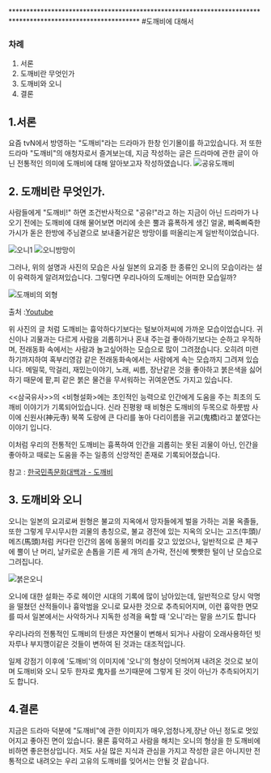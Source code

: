 ﻿﻿************************************************************************************************************
#도깨비에 대해서


### 차례

 1. 서론
 2. 도깨비란 무엇인가
 3. 도깨비와 오니
 4. 결론



## 1.서론

 요즘 tvN에서 방영하는 "도깨비"라는 드라마가 한창 인기몰이를 하고있습니다.
 저 또한 드라마 "도깨비"의 애청자로서 즐겨보는데, 지금 작성하는 글은 드라마에 관한 글이 아닌 전통적인 의미에 도깨비에 대해 알아보고자 작성하였습니다.
![공유도깨비](https://github.com/fastcampus-school/computer_basic_assignment_171q/blob/master/170109/ParkYuseok/image/%EA%B3%B5%EC%9C%A0%EB%8F%84%EA%B9%A8%EB%B9%84.jpg?raw=true)



## 2. 도깨비란 무엇인가.

 사람들에게 "도깨비!" 하면 조건반사적으로 "공유!"라고 하는 지금이 아닌 드라마가 나오기 전에는 도깨비에 대해 물어보면 머리에 솟은 뿔과 흉폭하게 생긴 얼굴, 삐죽삐죽한 가시가 돋은 한방에 주님곁으로 보내줄거같은 방망이를 떠올리는게 일반적이었습니다.

![오니1](https://github.com/fastcampus-school/computer_basic_assignment_171q/blob/master/170109/ParkYuseok/image/%EC%98%A4%EB%8B%881.jpg?raw=true)  ![오니방망이](https://github.com/fastcampus-school/computer_basic_assignment_171q/blob/master/170109/ParkYuseok/image/%EC%98%A4%EB%8B%88%EB%B0%A9%EB%A7%9D%EC%9D%B4.jpg?raw=true)

그러나, 위의 설명과 사진의 모습은 사실 일본의 요괴중 한 종류인 오니의 모습이라는 설이 유력하게 알려져있습니다.
그렇다면 우리나아의 도깨비는 어떠한 모습일까?

![도깨비의 외형](https://github.com/fastcampus-school/computer_basic_assignment_171q/blob/master/170109/ParkYuseok/image/%EB%8F%84%EA%B9%A8%EB%B9%84%EC%9D%98%20%EC%99%B8%ED%98%95.jpg?raw=true)

출처 :[Youtube](https://www.youtube.com/watch?v=wFzpWpL5ods)
 
 위 사진의 글 처럼 도깨비는 흉악하다기보다는 털보아저씨에 가까운 모습이었습니다.
 귀신이나 괴물과는 다르게 사람을 괴롭히거나 혼내 주는걸 좋아하기보다는 순하고 우직하며, 전래동화 속에서는 사람과 놀고싶어하는 모습으로 많이 그려졌습니다. 오히려 미련하기까지하여 혹부리영감 같은 전래동화속에서는 사람에게 속는 모습까지 그려져 있습니다. 메밀묵, 막걸리, 재밌는이야기, 노래, 씨름, 장난같은 것을 좋아하고 붉은색을 싫어하기 때문에 팥,피 같은 붉은 물건을 무서워하는 귀여운면도 가지고 있습니다.

 <<삼국유사>>의 <비형설화>에는 초인적인 능력으로 인간에게 도움을 주는 최초의 도깨비 이야기가 기록되어있습니다. 신라 진평왕 때 비형은 도깨비의 두목으로 하룻밤 사이에 신원사(神元寺) 북쪽 도랑에 큰 다리를 놓아 다리이름을 귀교(鬼橋)라고 붙였다는 이야기 입니다.

 이처럼 우리의 전통적인 도깨비는 흉폭하여 인간을 괴롭히는 못된 괴물이 아닌, 인간을 좋아하고 때로는 도움을 주는 일종의 신앙적인 존재로 기록되어졌습니다.

참고 : [한국민족문화대백과 - 도깨비](http://terms.naver.com/entry.nhn?docId=543469&cid=46655&categoryId=46655)



## 3. 도깨비와 오니

 오니는 일본의 요괴로써 원형은 불교의 지옥에서 망자들에게 벌을 가하는 괴물 옥졸들, 또한 그렇게 무시무시한 괴물의 총칭으로, 불교 경전에 있는 지옥의 오니는 고즈(牛頭)/ 메즈(馬頭)처럼 커다란 인간의 몸에 동물의 머리를 갖고 있었으나, 일반적으로 큰 체구에 뿔이 난 머리, 날카로운 손톱을 기른 세 개의 손가락, 전신에 빳빳한 털이 난 모습으로 그려집니다.

![붉은오니](https://github.com/fastcampus-school/computer_basic_assignment_171q/blob/master/170109/ParkYuseok/image/%EB%B6%89%EC%9D%80%EC%98%A4%EB%8B%88.jpg?raw=true)

 오니에 대한 설화는 주로 헤이안 시대의 기록에 많이 남아있는데, 일반적으로 당시 악명을 떨쳤던 산적들이나 흉악범을 오니로 묘사한 것으로 추측되어지며, 이런 흉악한 면모를 따서 일본에서는 사악하거나 지독한 성격을 욕할 때 '오니'라는 말을 쓰기도 합니다


 우리나라의 전통적인 도깨비의 탄생은 자연물이 변해서 되거나 사람이 오래사용하던 빗자루나 부지깽이같은 것들이 변하여 된 것과는 대조적입니다.

 일제 강점기 이후에 '도깨비'의 이미지에 '오니'의 형상이 덧씌어져 내려온 것으로 보이며 도깨비와 오니 모두 한자로 鬼자를 쓰기때문에 그렇게 된 것이 아닌가 추측되어지기도 합니다.



## 4.결론

 지금은 드라마 덕분에 "도깨비"에 관한 이미지가 매우,엄청나게,장난 아닌 정도로 멋있어지고 좋아진 면이 있습니다. 물론 흉악하고 사람을 해치는 오니의 형상을 한 도깨비에 비하면 좋은현상입니다. 저도 사실 많은 지식과 관심을 가지고 작성한 글은 아니지만 전통적으로 내려오는 우리 고유의 도깨비를 잊어서는 안될 것 같습니다.
